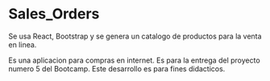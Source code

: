 # Sales_Orders

Se usa React, Bootstrap y se genera un catalogo de productos para la venta en linea.

Es una aplicacion para compras en internet. Es para la entrega del proyecto numero 5 del Bootcamp. Este desarrollo es para fines didacticos.
